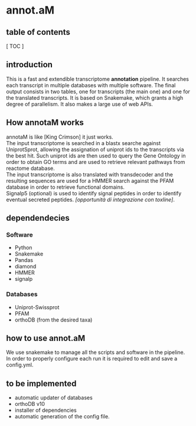 # annot.aM
## table of contents
[ TOC ]
## introduction
This is a fast and extendible transcriptome **annotation** pipeline. It searches each transcript in multiple databases with multiple software. The final output consists in two tables, one for transcripts (the main one) and one for the translated transcripts. It is based on Snakemake, which grants a high degree of parallelism. It also makes a large use of web APIs.
## How annotaM works
annotaM is like [King Crimson] it just works.  
The input transcriptome is searched in a blastx searche against UniprotSprot, allowing the assignation of uniprot ids to the transcripts via the best hit. Such uniprot ids are then used to query the Gene Ontology in order to obtain GO terms and are used to retrieve relevant pathways from reactome database.  
The input transcriptome is also translated with transdecoder and the resulting sequences are used for a HMMER search against the PFAM database in order to retrieve functional domains.  
Signalp5 (optional) is used to identify signal peptides in order to identify eventual secreted peptides. _[opportunità di integrazione con toxline]_.
## dependendecies
### Software
* Python
* Snakemake
* Pandas
* diamond
* HMMER
* signalp
### Databases
* Uniprot-Swissprot
* PFAM
* orthoDB (from the desired taxa)
## how to use annot.aM
We use snakemake to manage all the scripts and software in the pipeline.  
In order to properly configure each run it is required to edit and save a config.yml.
## to be implemented
+ automatic updater of databases
+ orthoDB v10
+ installer of dependencies
+ automatic generation of the config file.
